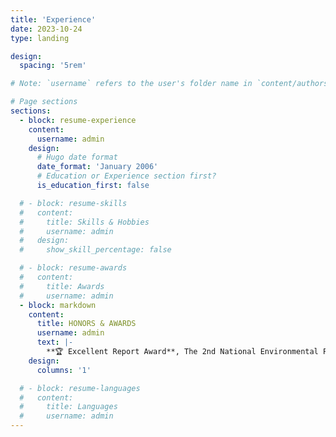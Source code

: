 ```yaml
---
title: 'Experience'
date: 2023-10-24
type: landing

design:
  spacing: '5rem'

# Note: `username` refers to the user's folder name in `content/authors/`

# Page sections
sections:
  - block: resume-experience
    content:
      username: admin
    design:
      # Hugo date format
      date_format: 'January 2006'
      # Education or Experience section first?
      is_education_first: false

  # - block: resume-skills
  #   content:
  #     title: Skills & Hobbies
  #     username: admin
  #   design:
  #     show_skill_percentage: false

  # - block: resume-awards
  #   content:
  #     title: Awards
  #     username: admin
  - block: markdown
    content:
      title: HONORS & AWARDS
      username: admin
      text: |-
        **🏆 Excellent Report Award**, The 2nd National Environmental Postdoctoral Forum, 2025
    design:
      columns: '1'

  # - block: resume-languages
  #   content:
  #     title: Languages
  #     username: admin
---
```

